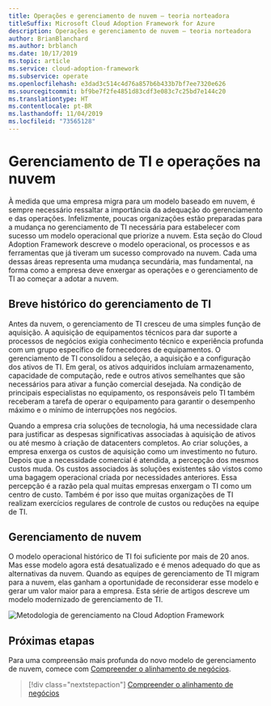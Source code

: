 ```yaml
---
title: Operações e gerenciamento de nuvem – teoria norteadora
titleSuffix: Microsoft Cloud Adoption Framework for Azure
description: Operações e gerenciamento de nuvem – teoria norteadora
author: BrianBlanchard
ms.author: brblanch
ms.date: 10/17/2019
ms.topic: article
ms.service: cloud-adoption-framework
ms.subservice: operate
ms.openlocfilehash: e3dad3c514c4d76a857b6b433b7bf7ee7320e626
ms.sourcegitcommit: bf9be7f2fe4851d83cdf3e083c7c25bd7e144c20
ms.translationtype: HT
ms.contentlocale: pt-BR
ms.lasthandoff: 11/04/2019
ms.locfileid: "73565128"
---
```

# <a name="it-management-and-operations-in-the-cloud"></a>Gerenciamento de TI e operações na nuvem

À medida que uma empresa migra para um modelo baseado em nuvem, é sempre necessário ressaltar a importância da adequação do gerenciamento e das operações. Infelizmente, poucas organizações estão preparadas para a mudança no gerenciamento de TI necessária para estabelecer com sucesso um modelo operacional que priorize a nuvem. Esta seção do Cloud Adoption Framework descreve o modelo operacional, os processos e as ferramentas que já tiveram um sucesso comprovado na nuvem. Cada uma dessas áreas representa uma mudança secundária, mas fundamental, na forma como a empresa deve enxergar as operações e o gerenciamento de TI ao começar a adotar a nuvem.

## <a name="brief-history-of-it-management"></a>Breve histórico do gerenciamento de TI

Antes da nuvem, o gerenciamento de TI cresceu de uma simples função de aquisição. A aquisição de equipamentos técnicos para dar suporte a processos de negócios exigia conhecimento técnico e experiência profunda com um grupo específico de fornecedores de equipamentos. O gerenciamento de TI consolidou a seleção, a aquisição e a configuração dos ativos de TI. Em geral, os ativos adquiridos incluíam armazenamento, capacidade de computação, rede e outros ativos semelhantes que são necessários para ativar a função comercial desejada. Na condição de principais especialistas no equipamento, os responsáveis pelo TI também receberam a tarefa de operar o equipamento para garantir o desempenho máximo e o mínimo de interrupções nos negócios.

Quando a empresa cria soluções de tecnologia, há uma necessidade clara para justificar as despesas significativas associadas à aquisição de ativos ou até mesmo à criação de datacenters completos. Ao criar soluções, a empresa enxerga os custos de aquisição como um investimento no futuro. Depois que a necessidade comercial é atendida, a percepção dos mesmos custos muda. Os custos associados às soluções existentes são vistos como uma bagagem operacional criada por necessidades anteriores. Essa percepção é a razão pela qual muitas empresas enxergam o TI como um centro de custo. Também é por isso que muitas organizações de TI realizam exercícios regulares de controle de custos ou reduções na equipe de TI.

## <a name="cloud-management"></a>Gerenciamento de nuvem

O modelo operacional histórico de TI foi suficiente por mais de 20 anos. Mas esse modelo agora está desatualizado e é menos adequado do que as alternativas da nuvem. Quando as equipes de gerenciamento de TI migram para a nuvem, elas ganham a oportunidade de reconsiderar esse modelo e gerar um valor maior para a empresa. Esta série de artigos descreve um modelo modernizado de gerenciamento de TI.

![Metodologia de gerenciamento na Cloud Adoption Framework](../../_images/manage/caf-manage.png)

## <a name="next-steps"></a>Próximas etapas

Para uma compreensão mais profunda do novo modelo de gerenciamento de nuvem, comece com [Compreender o alinhamento de negócios](./business-alignment.md).

> [!div class="nextstepaction"]
> [Compreender o alinhamento de negócios](./business-alignment.md)
